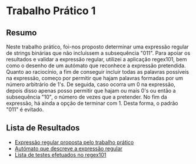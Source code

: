 # Trabalho Prático 1

## Resumo
Neste trabalho prático, foi-nos proposto determinar uma expressão regular de strings binárias que não incluíssem a subsequência "011". 
Para apoiar os resultados e validar a expressão regular, utilizei a aplicação regex101, bem como o desenho de um autómato que reconhece a expressão pretendida.
Quanto ao raciocínio, a fim de conseguir incluir todas as palavras possíveis na expressão, começo por permitir que hajam palavras formadas por um número arbitrário de 1's. De seguida, caso ocorra um 0 na expressão, depois disso apenas posso permitir que hajam ou mais 0's ou então a subsequência "10", o número de vezes que a pretender. No fim da expressão, há ainda a opção de terminar com 1. Desta forma, o padrão "011" é evitado. 

## Lista de Resultados
- [Expressão regular proposta pelo trabalho prático](tpc1.txt)
- [Autómato que descreve a expressão regular](automato.jpeg)
- [Lista de testes efetuados no regex101](https://regex101.com/r/CwqLaB/1)